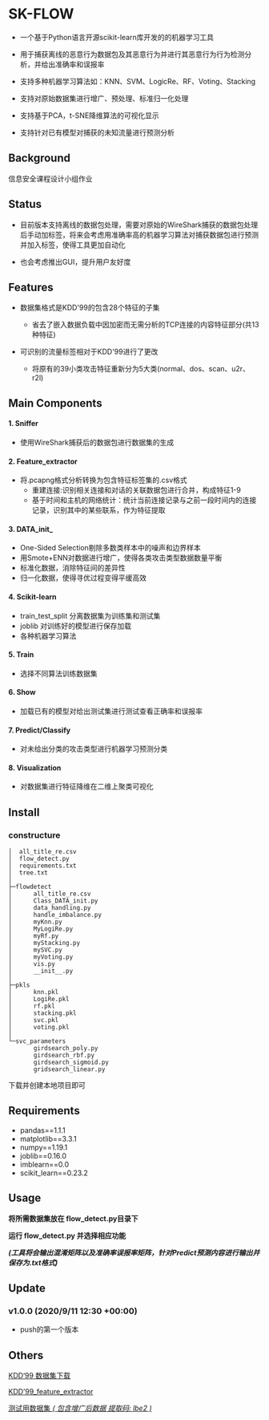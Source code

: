 # SK-FLOW

* 一个基于Python语言开源scikit-learn库开发的的机器学习工具

* 用于捕获离线的恶意行为数据包及其恶意行为并进行其恶意行为行为检测分析，并给出准确率和误报率

* 支持多种机器学习算法如：KNN、SVM、LogicRe、RF、Voting、Stacking

* 支持对原始数据集进行增广、预处理、标准归一化处理

* 支持基于PCA，t-SNE降维算法的可视化显示

* 支持针对已有模型对捕获的未知流量进行预测分析

  

## Background

信息安全课程设计小组作业



## Status

* 目前版本支持离线的数据包处理，需要对原始的WireShark捕获的数据包处理后手动加标签，将来会考虑用准确率高的机器学习算法对捕获数据包进行预测并加入标签，使得工具更加自动化

* 也会考虑推出GUI，提升用户友好度

  

## Features

* 数据集格式是KDD'99的包含28个特征的子集 

  * 省去了嵌入数据负载中因加密而无需分析的TCP连接的内容特征部分(共13种特征)

* 可识别的流量标签相对于KDD'99进行了更改

  * 将原有的39小类攻击特征重新分为5大类(normal、dos、scan、u2r、r2l)

    

## Main Components

#### 1. Sniffer

* 使用WireShark捕获后的数据包进行数据集的生成

#### 2. Feature_extractor

* 将.pcapng格式分析转换为包含特征标签集的.csv格式
  * 重建连接:识别相关连接和对话的关联数据包进行合并，构成特征1-9
  * 基于时间和主机的网络统计：统计当前连接记录与之前一段时间内的连接记录，识别其中的某些联系，作为特征提取

#### 3. DATA_init_ 

* One-Sided Selection剔除多数类样本中的噪声和边界样本
* 用Smote+ENN对数据进行增广，使得各类攻击类型数据数量平衡
* 标准化数据，消除特征间的差异性
* 归一化数据，使得寻优过程变得平缓高效

#### 4. Scikit-learn

* train_test_split 分离数据集为训练集和测试集
* joblib 对训练好的模型进行保存加载
* 各种机器学习算法

#### 5. Train

* 选择不同算法训练数据集

#### 6. Show

* 加载已有的模型对给出测试集进行测试查看正确率和误报率

#### 7. Predict/Classify

* 对未给出分类的攻击类型进行机器学习预测分类

#### 8. Visualization

* 对数据集进行特征降维在二维上聚类可视化

  

## Install

### constructure
    │  all_title_re.csv
    │  flow_detect.py
    │  requirements.txt
    │  tree.txt
    │  
    ├─flowdetect
    │      all_title_re.csv
    │      Class_DATA_init.py
    │      data_handling.py
    │      handle_imbalance.py
    │      myKnn.py
    │      MyLogiRe.py
    │      myRf.py
    │      myStacking.py
    │      mySVC.py
    │      myVoting.py
    │      vis.py
    │      __init__.py
    │      
    ├─pkls
    │      knn.pkl
    │      LogiRe.pkl
    │      rf.pkl
    │      stacking.pkl
    │      svc.pkl
    │      voting.pkl
    │      
    └─svc_parameters
           girdsearch_poly.py
           girdsearch_rbf.py
           girdsearch_sigmoid.py
           gridsearch_linear.py


下载并创建本地项目即可



## Requirements

* pandas==1.1.1
* matplotlib==3.3.1
* numpy==1.19.1
* joblib==0.16.0
* imblearn==0.0
* scikit_learn==0.23.2





## Usage

**将所需数据集放在 flow_detect.py目录下**

**运行 flow_detect.py 并选择相应功能**

***(工具将会输出混淆矩阵以及准确率误报率矩阵，针对Predict预测内容进行输出并保存为.txt格式)***



## Update

### v1.0.0 (2020/9/11 12:30 +00:00)

* push的第一个版本



## Others

[KDD‘99 数据集下载](http://kdd.ics.uci.edu/databases/kddcup99/kddcup99.html)

[KDD’99_feature_extractor](https://github.com/AI-IDS/kdd99_feature_extractor)

[测试用数据集 *( 包含增广后数据 提取码: lbe2 )*](https://pan.baidu.com/s/1-QD2_9hba56NUw0Yk-y5hQ)







